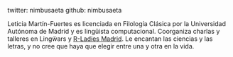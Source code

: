 twitter: nimbusaeta
github: nimbusaeta

Leticia Martín-Fuertes es licenciada en Filología Clásica por la Universidad Autónoma de Madrid y es lingüista computacional. Coorganiza charlas y talleres en Lingẅars y [R-Ladies Madrid](https://www.meetup.com/es-ES/rladies-madrid/). Le encantan las ciencias y las letras, y no cree que haya que elegir entre una y otra en la vida.